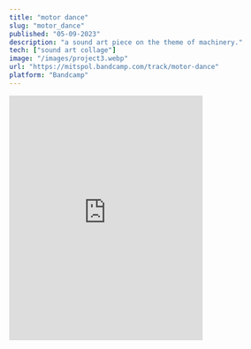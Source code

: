```yaml
---
title: "motor dance" 
slug: "motor_dance"
published: "05-09-2023"
description: "a sound art piece on the theme of machinery."
tech: ["sound art collage"]
image: "/images/project3.webp"
url: "https://mitspol.bandcamp.com/track/motor-dance"
platform: "Bandcamp"
---
```


<iframe style="border: 0; width: 350px; height: 442px;" src="https://bandcamp.com/EmbeddedPlayer/track=742617443/size=large/bgcol=ffffff/linkcol=63b2cc/tracklist=false/transparent=true/" seamless><a href="https://mitspol.bandcamp.com/track/motor-dance">motor dance by Mitspol</a></iframe>
